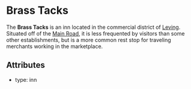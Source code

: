 # Brass Tacks

The **Brass Tacks** is an inn located in the commercial district of [Leving](leving.md). Situated off of the [Main Road](../road-of-commerce.md), it is less frequented by visitors than some other establishments, but is a more common rest stop for traveling merchants working in the marketplace.

## Attributes

- type: inn

